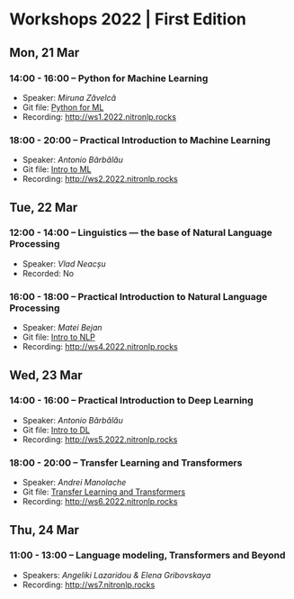 # Workshops 2022 | First Edition

## Mon, 21 Mar

### 14:00 - 16:00 – Python for Machine Learning

* Speaker: _Miruna Zăvelcă_
* Git file: [Python for ML](Python%20for%20ML/)
* Recording: http://ws1.2022.nitronlp.rocks

### 18:00 - 20:00 – Practical Introduction to Machine Learning

* Speaker: _Antonio Bărbălău_
* Git file: [Intro to ML](Intro%20to%20ML/)
* Recording: http://ws2.2022.nitronlp.rocks

## Tue, 22 Mar

### 12:00 - 14:00 – Linguistics — the base of Natural Language Processing

* Speaker: _Vlad Neacșu_
* Recorded: No

### 16:00 - 18:00 – Practical Introduction to Natural Language Processing

* Speaker: _Matei Bejan_
* Git file: [Intro to NLP](Intro%20to%20NLP/)
* Recording: http://ws4.2022.nitronlp.rocks

## Wed, 23 Mar

### 14:00 - 16:00 – Practical Introduction to Deep Learning

* Speaker: _Antonio Bărbălău_
* Git file: [Intro to DL](Intro%20to%20DL/)
* Recording: http://ws5.2022.nitronlp.rocks

### 18:00 - 20:00 – Transfer Learning and Transformers

* Speaker: _Andrei Manolache_
* Git file: [Transfer Learning and Transformers](Transfer%20Learning%20and%20Transformers/)
* Recording: http://ws6.2022.nitronlp.rocks

## Thu, 24 Mar

### 11:00 - 13:00 – Language modeling, Transformers and Beyond

* Speakers: _Angeliki Lazaridou & Elena Gribovskaya_
* Recording: http://ws7.nitronlp.rocks
